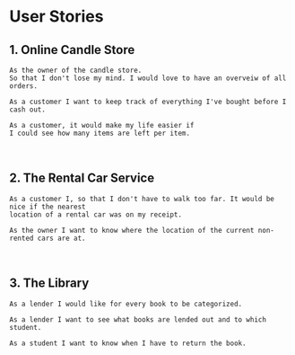 # User Stories

## 1. Online Candle Store

```text
As the owner of the candle store.
So that I don't lose my mind. I would love to have an overveiw of all orders.
```

```text
As a customer I want to keep track of everything I've bought before I cash out.
```

```text
As a customer, it would make my life easier if
I could see how many items are left per item.
```

</br>

## 2. The Rental Car Service

```text
As a customer I, so that I don't have to walk too far. It would be nice if the nearest
location of a rental car was on my receipt.
```

```text
As the owner I want to know where the location of the current non-rented cars are at.
```

</br>

## 3. The Library

```text
As a lender I would like for every book to be categorized.
```

```text
As a lender I want to see what books are lended out and to which student.
```

```text
As a student I want to know when I have to return the book.
```
